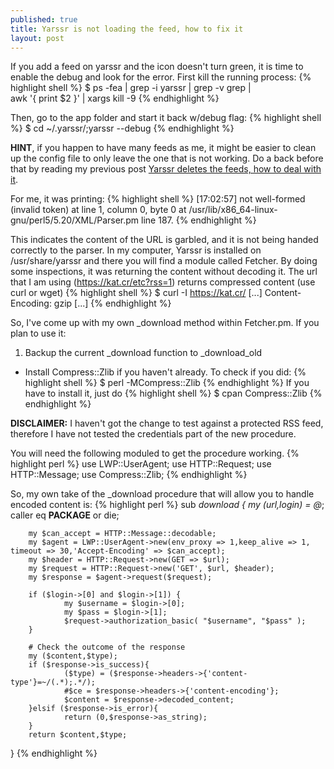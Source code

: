```yaml
---
published: true
title: Yarssr is not loading the feed, how to fix it
layout: post
---
```

If you add a feed on yarssr and the icon doesn't turn green, it is time to enable the debug and look for the error.
First kill the running process:
{% highlight shell %}
$ ps -fea | grep -i yarssr | grep -v grep | \
awk '{ print $2 }' | xargs kill -9 
{% endhighlight %}

Then, go to the app folder and start it back w/debug flag:
{% highlight shell %}
$ cd ~/.yarssr/;yarssr --debug
{% endhighlight %}

**HINT**, if you happen to have many feeds as me, it might be easier to clean up the config file to only leave the one that is not working. Do a back before that by reading my previous post [Yarssr deletes the feeds, how to deal with it][1].

[1]: http://emmanuel-galindo.github.io/2016/04/14/yarssr-deletes-the-feeds-how-to-deal-with-it.html

For me, it was printing:
{% highlight shell %}
[17:02:57] 
not well-formed (invalid token) at line 1, column 0, byte 0 at /usr/lib/x86_64-linux-gnu/perl5/5.20/XML/Parser.pm line 187.
{% endhighlight %}

This indicates the content of the URL is garbled, and it is not being handed correctly to the parser. 
In my computer, Yarssr is installed on /usr/share/yarssr and there you will find a module called Fetcher. 
By doing some inspections, it was returning the content without decoding it. 
The url that I am using (https://kat.cr/etc?rss=1) returns compressed content (use curl or wget)
{% highlight shell %}
$ curl -I https://kat.cr/
[...]
Content-Encoding: gzip
[...]
{% endhighlight %}

So, I've come up with my own _download method within Fetcher.pm. If you plan to use it:

1. Backup the current _download function to _download_old
+ Install Compress::Zlib if you haven't already. To check if you did: 
{% highlight shell %}
$ perl -MCompress::Zlib
{% endhighlight %}
If you have to install it, just do
{% highlight shell %}
$ cpan Compress::Zlib
{% endhighlight %}

**DISCLAIMER:** I haven't got the change to test against a protected RSS feed, therefore I have not tested the credentials part of the new procedure.

You will need the following moduled to get the procedure working.
{% highlight perl %}
use LWP::UserAgent;
use HTTP::Request;
use HTTP::Message;
use Compress::Zlib;
{% endhighlight %}

So, my own take of the _download procedure that will allow you to handle encoded content is:
{% highlight perl %}
sub _download {
        my ($url,$login) = @_;
        caller eq __PACKAGE__ or die;

        my $can_accept = HTTP::Message::decodable;
        my $agent = LWP::UserAgent->new(env_proxy => 1,keep_alive => 1, timeout => 30,'Accept-Encoding' => $can_accept);
        my $header = HTTP::Request->new(GET => $url);
        my $request = HTTP::Request->new('GET', $url, $header);
        my $response = $agent->request($request);

        if ($login->[0] and $login->[1]) {
                my $username = $login->[0];
                my $pass = $login->[1];
                $request->authorization_basic( "$username", "$pass" );
        }

        # Check the outcome of the response
        my ($content,$type);
        if ($response->is_success){
                ($type) = ($response->headers->{'content-type'}=~/(.*);.*/);
                #$ce = $response->headers->{'content-encoding'};
                $content = $response->decoded_content;
        }elsif ($response->is_error){
                return (0,$response->as_string);
        }
        return $content,$type;
}
{% endhighlight %}